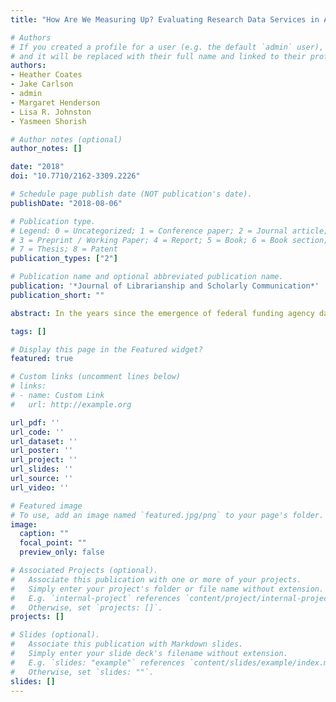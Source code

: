 ```yaml
---
title: "How Are We Measuring Up? Evaluating Research Data Services in Academic Libraries"

# Authors
# If you created a profile for a user (e.g. the default `admin` user), write the username (folder name) here 
# and it will be replaced with their full name and linked to their profile.
authors:
- Heather Coates
- Jake Carlson
- admin
- Margaret Henderson
- Lisa R. Johnston
- Yasmeen Shorish

# Author notes (optional)
author_notes: []

date: "2018"
doi: "10.7710/2162-3309.2226"

# Schedule page publish date (NOT publication's date).
publishDate: "2018-08-06"

# Publication type.
# Legend: 0 = Uncategorized; 1 = Conference paper; 2 = Journal article;
# 3 = Preprint / Working Paper; 4 = Report; 5 = Book; 6 = Book section;
# 7 = Thesis; 8 = Patent
publication_types: ["2"]

# Publication name and optional abbreviated publication name.
publication: '*Journal of Librarianship and Scholarly Communication*'
publication_short: ""

abstract: In the years since the emergence of federal funding agency data management and sharing requirements (http://datasharing.sparcopen.org/data), research data services (RDS) have expanded to dozens of academic libraries in the United States. As these services have matured, service providers have begun to assess them. Given a lack of practical guidance in the literature, we seek to begin the discussion with several case studies and an exploration of four approaches suitable to assessing these emerging services. This article examines five case studies that vary by staffing, drivers, and institutional context in order to begin a practice-oriented conversation about how to evaluate and assess research data services in academic libraries. The case studies highlight some commonly discussed challenges, including insufficient training and resources, competing demands for evaluation efforts, and the tension between evidence that can be easily gathered and that which addresses our most important questions. We explore reflective practice, formative evaluation, developmental evaluation, and evidence-based library and information practice for ideas to advance practice. Data specialists engaged in providing research data services need strategies and tools with which to make decisions about their services. These range from identifying stakeholder needs to refining existing services to determining when to extend and discontinue declining services. While the landscape of research data services is broad and diverse, there are common needs that we can address as a community. To that end, we have created a community-owned space to facilitate the exchange of knowledge and existing resources.

tags: []

# Display this page in the Featured widget?
featured: true

# Custom links (uncomment lines below)
# links:
# - name: Custom Link
#   url: http://example.org

url_pdf: ''
url_code: ''
url_dataset: ''
url_poster: ''
url_project: ''
url_slides: ''
url_source: ''
url_video: ''

# Featured image
# To use, add an image named `featured.jpg/png` to your page's folder. 
image:
  caption: ""
  focal_point: ""
  preview_only: false

# Associated Projects (optional).
#   Associate this publication with one or more of your projects.
#   Simply enter your project's folder or file name without extension.
#   E.g. `internal-project` references `content/project/internal-project/index.md`.
#   Otherwise, set `projects: []`.
projects: []

# Slides (optional).
#   Associate this publication with Markdown slides.
#   Simply enter your slide deck's filename without extension.
#   E.g. `slides: "example"` references `content/slides/example/index.md`.
#   Otherwise, set `slides: ""`.
slides: []
---
```

